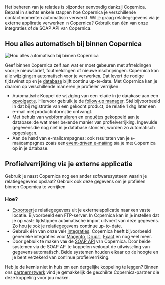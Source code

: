 Het beheren van je relaties is bijzonder eenvoudig dankzij Copernica.
Bepaal in slechts enkele stappen hoe Copernica je verschillende
contactmomenten automatisch verwerkt. Wil je graag relatiegegevens via
je externe applicatie verwerken in Copernica? Gebruik dan één van onze
integraties of de SOAP API van Copernica.

Hou alles automatisch bij binnen Copernica
------------------------------------------

![Hou alles automatisch bij binnen
Copernica](../images/nl-opvolgactie.png "Hou alles automatisch bij binnen Copernica")

Geef binnen Copernica zelf aan wat er moet gebeuren met afmeldingen voor
je nieuwsbrief, foutmeldingen of nieuwe inschrijvingen. Copernica kan
alle wijzigingen automatisch voor je verwerken. Dat levert de nodige
tijdswinst op en je [database](./creating-your-own-databases.md "Maak je eigen databases")
blijft continu up-to-date. Met Copernica kan je daarom op verschillende
manieren je profielen verrijken:

-   Automatisch: Koppel de wijziging van een relatie in je database aan
    een [opvolgactie](./automate-your-campaigns.md "Automatiseer je campagnes met opvolgacties").
    Hiervoor gebruik je de [follow-up manager](./automate-your-campaigns.md "Followupmanager").
    Stel bijvoorbeeld in dat bij registratie van een gekocht product, de
    relatie 1 dag later een e-mail met productinformatie ontvangt.
-   Met behulp van [webformulieren](./various-types-of-web-forms.md "Webformulieren maken") en
    [enquêtes](./enquetes.md "Enquêtes")
    gekoppeld aan je database: de wat meer bekende manier van
    profielverrijking. Ingevulde gegevens die nog niet in je database
    stonden, worden zo automatisch opgeslagen.
-   Aan de hand van e-mailcampagnes: ook resultaten van je
    e-mailcampagnes zoals een [event-driven
    e-mailing](./automate-your-campaigns.md "Automatiseer je e-mailcampagnes")
    sla je met Copernica op in je database.

Profielverrijking via je externe applicatie
-------------------------------------------

Gebruik je naast Copernica nog een ander softwaresysteem waarin je
relatiegegevens opslaat? Gebruik ook deze gegevens om je profielen
binnen Copernica te verrijken.

### Hoe?

-   [Exporteer](./import-and-export-data.md "Importeer en exporteer gegevens")
    je relatiegegevens uit je externe applicatie naar een vaste locatie.
    Bijvoorbeeld een FTP-server. In Copernica kan in je instellen dat je
    op vaste tijdstippen automatische import uitvoert van deze gegevens.
    Zo hou je ook je relatiegegevens continue up-to-date.
-   Gebruik één van onze vele
    [integraties](./integrations.md "Integraties").
    Copernica heeft bijvoorbeeld generieke integraties voor
    [Magento](./magento.md "Magento integratie"),
    [Drupal](./drupal.md "Drupal integratie"),
    [Exact](./exact.md "Exact integratie")
    en nog veel meer.
-   Door gebruik te maken van de [SOAP
    API](./soap-api-documentation.md "SOAP API documentatie")
    van Copernica. Door beide systemen via de SOAP API te koppelen
    verloopt de uitwisseling van gegevens automatisch. Beide systemen
    houden elkaar op de hoogte en je bent verzekerd van continue
    profielverrijking.

Heb je de kennis niet in huis om een dergelijke koppeling te leggen?
Binnen ons [partnernetwerk](./vind-een-partner.md "Overzicht van partners")
vind je gemakkelijk de geschikte Copernica-partner die deze koppeling
voor jou maken.
